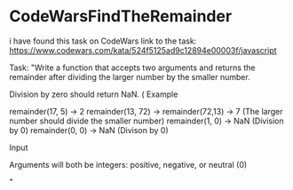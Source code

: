 # CodeWarsFindTheRemainder
i have found this task on CodeWars
link to the task: https://www.codewars.com/kata/524f5125ad9c12894e00003f/javascript

Task:
"Write a function that accepts two arguments and returns the remainder after dividing the larger number by the smaller number.

Division by zero should return NaN. (
Example

remainder(17, 5) -> 2
remainder(13, 72) -> remainder(72,13) -> 7 (The larger number should divide the smaller number)
remainder(1, 0) -> NaN (Division by 0)
remainder(0, 0) -> NaN (Divison by 0)

Input

Arguments will both be integers: positive, negative, or neutral (0)

"
